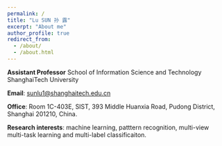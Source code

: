 ```yaml
---
permalink: /
title: "Lu SUN 孙 露"
excerpt: "About me"
author_profile: true
redirect_from: 
  - /about/
  - /about.html
---
```


**Assistant Professor**
School of Information Science and Technology
ShanghaiTech University

**Email**: sunlu1@shanghaitech.edu.cn

**Office**: Room 1C-403E, SIST, 393 Middle Huanxia Road, Pudong District, Shanghai 201210, China.

**Research interests**: machine learning, patttern recognition, multi-view multi-task learning and multi-label classificaiton.
